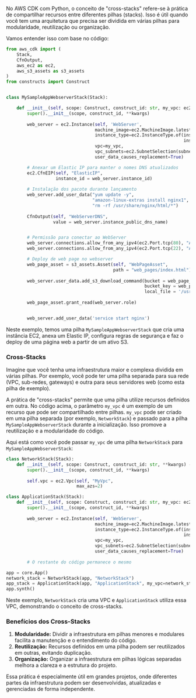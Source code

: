 No AWS CDK com Python, o conceito de "cross-stacks" refere-se à prática de compartilhar recursos entre diferentes pilhas (stacks). Isso é útil quando você tem uma arquitetura que precisa ser dividida em várias pilhas para modularidade, reutilização ou organização. 

Vamos entender isso com base no código:

```python
from aws_cdk import (
    Stack,
    CfnOutput,
    aws_ec2 as ec2,
    aws_s3_assets as s3_assets
)
from constructs import Construct


class MySampleAppWebserverStack(Stack):

    def __init__(self, scope: Construct, construct_id: str, my_vpc: ec2.Vpc, **kwargs) -> None:
        super().__init__(scope, construct_id, **kwargs)
        
        web_server = ec2.Instance(self, 'WebServer',
                                  machine_image=ec2.MachineImage.latest_amazon_linux2(),
                                  instance_type=ec2.InstanceType.of(instance_class=ec2.InstanceClass.T2,
                                                                    instance_size=ec2.InstanceSize.MICRO),
                                  vpc=my_vpc,
                                  vpc_subnets=ec2.SubnetSelection(subnet_type=ec2.SubnetType.PUBLIC),
                                  user_data_causes_replacement=True)

        # Anexar um Elastic IP para manter o nomes DNS atualizados
        ec2.CfnEIP(self, "ElasticIP",
                   instance_id = web_server.instance_id)
        
        # Instalação dos pacote durante lançamento
        web_server.add_user_data("yum update -y",
                                 "amazon-linux-extras install nginx1",
                                 "rm -rf /usr/share/nginx/html/*")
        
        CfnOutput(self, "WebServerDNS",
                  value = web_server.instance_public_dns_name)


        # Permissão para conectar ao WebServer
        web_server.connections.allow_from_any_ipv4(ec2.Port.tcp(80), "Allow HTTP access from the Internet")
        web_server.connections.allow_from_any_ipv4(ec2.Port.tcp(22), "Allow SSH access from the Internet")

        # Deploy de web page no webserver
        web_page_asset = s3_assets.Asset(self, "WebPageAsset",
                                         path = "web_pages/index.html")
        
        web_server.user_data.add_s3_download_command(bucket = web_page_asset.bucket,
                                                     bucket_key = web_page_asset.s3_object_key,
                                                     local_file = '/usr/share/nginx/html/index.html')
        
        web_page_asset.grant_read(web_server.role)


        web_server.add_user_data('service start nginx')
```

Neste exemplo, temos uma pilha `MySampleAppWebserverStack` que cria uma instância EC2, anexa um Elastic IP, configura regras de segurança e faz o deploy de uma página web a partir de um ativo S3.

### Cross-Stacks

Imagine que você tenha uma infraestrutura maior e complexa dividida em várias pilhas. Por exemplo, você pode ter uma pilha separada para sua rede (VPC, sub-redes, gateways) e outra para seus servidores web (como esta pilha de exemplo).

A prática de "cross-stacks" permite que uma pilha utilize recursos definidos em outra. No código acima, o parâmetro `my_vpc` é um exemplo de um recurso que pode ser compartilhado entre pilhas. `my_vpc` pode ser criado em uma pilha separada (por exemplo, `NetworkStack`) e passado para a pilha `MySampleAppWebserverStack` durante a inicialização. Isso promove a reutilização e a modularidade do código.

Aqui está como você pode passar `my_vpc` de uma pilha `NetworkStack` para `MySampleAppWebserverStack`:

```python
class NetworkStack(Stack):
    def __init__(self, scope: Construct, construct_id: str, **kwargs) -> None:
        super().__init__(scope, construct_id, **kwargs)
        
        self.vpc = ec2.Vpc(self, "MyVpc",
                           max_azs=2)

class ApplicationStack(Stack):
    def __init__(self, scope: Construct, construct_id: str, my_vpc: ec2.Vpc, **kwargs) -> None:
        super().__init__(scope, construct_id, **kwargs)
        
        web_server = ec2.Instance(self, 'WebServer',
                                  machine_image=ec2.MachineImage.latest_amazon_linux2(),
                                  instance_type=ec2.InstanceType.of(instance_class=ec2.InstanceClass.T2,
                                                                    instance_size=ec2.InstanceSize.MICRO),
                                  vpc=my_vpc,
                                  vpc_subnets=ec2.SubnetSelection(subnet_type=ec2.SubnetType.PUBLIC),
                                  user_data_causes_replacement=True)
        
        # O restante do código permanece o mesmo

app = core.App()
network_stack = NetworkStack(app, "NetworkStack")
app_stack = ApplicationStack(app, "ApplicationStack", my_vpc=network_stack.vpc)
app.synth()
```

Neste exemplo, `NetworkStack` cria uma VPC e `ApplicationStack` utiliza essa VPC, demonstrando o conceito de cross-stacks.

### Benefícios dos Cross-Stacks

1. **Modularidade:** Dividir a infraestrutura em pilhas menores e modulares facilita a manutenção e o entendimento do código.
2. **Reutilização:** Recursos definidos em uma pilha podem ser reutilizados em outras, evitando duplicação.
3. **Organização:** Organizar a infraestrutura em pilhas lógicas separadas melhora a clareza e a estrutura do projeto.

Essa prática é especialmente útil em grandes projetos, onde diferentes partes da infraestrutura podem ser desenvolvidas, atualizadas e gerenciadas de forma independente.